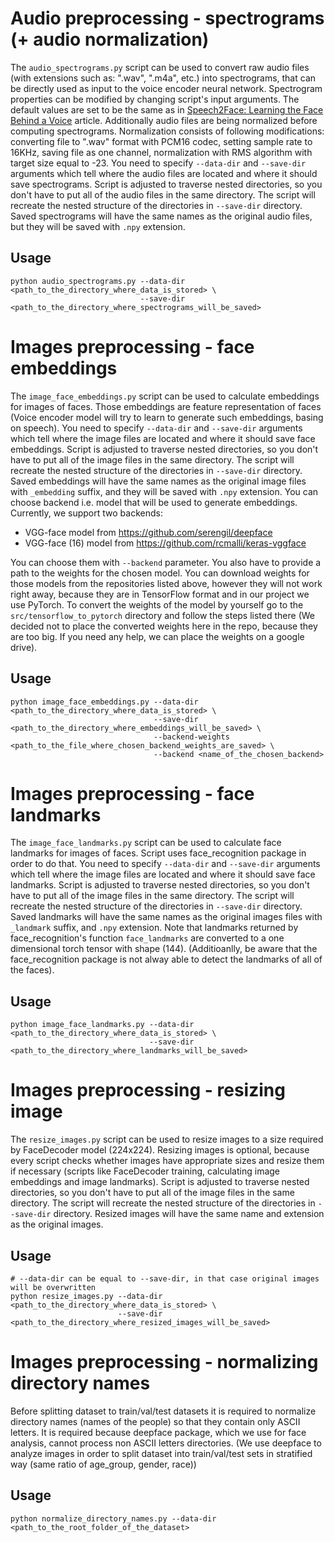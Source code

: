 # Audio preprocessing - spectrograms (+ audio normalization)

The `audio_spectrograms.py` script can be used to convert raw audio files (with extensions such as: ".wav", ".m4a", etc.) into spectrograms, that can be directly used as input to the voice encoder neural network.
Spectrogram properties can be modified by changing script's input arguments. The default values are set to be the same as in [Speech2Face: Learning the Face Behind a Voice](https://arxiv.org/abs/1905.09773) article. Additionally audio files are being normalized before computing spectrograms. Normalization consists of following modifications: converting file to ".wav" format with PCM16 codec, setting sample rate to 16KHz, saving file as one channel, normalization with RMS algorithm with target size equal to -23.
You need to specify `--data-dir` and `--save-dir` arguments which tell where the audio files are located and where it should save spectrograms. Script is adjusted to traverse nested directories, so you don't have to put all of the audio files in the same directory. The script will recreate the nested structure of the directories in `--save-dir` directory. Saved spectrograms will have the same names as the original audio files, but they will be saved with `.npy` extension.

## Usage
```shell
python audio_spectrograms.py --data-dir <path_to_the_directory_where_data_is_stored> \
                             --save-dir <path_to_the_directory_where_spectrograms_will_be_saved>
```

# Images preprocessing - face embeddings

The `image_face_embeddings.py` script can be used to calculate embeddings for images of faces. Those embeddings are feature representation of faces (Voice encoder model will try to learn to generate such embeddings, basing on speech).
You need to specify `--data-dir` and `--save-dir` arguments which tell where the image files are located and where it should save face embeddings. Script is adjusted to traverse nested directories, so you don't have to put all of the image files in the same directory. The script will recreate the nested structure of the directories in `--save-dir` directory. Saved embeddings will have the same names as the original image files with `_embedding` suffix, and they will be saved with `.npy` extension.
You can choose backend i.e. model that will be used to generate embeddings. Currently, we support two backends:
- VGG-face model from https://github.com/serengil/deepface
- VGG-face (16) model from https://github.com/rcmalli/keras-vggface

You can choose them with `--backend` parameter. You also have to provide a path to the weights for the chosen model. You can download weights for those models from the repositories listed above, however they will not work right away, because they are in TensorFlow format and in our project we use PyTorch. To convert the weights of the model by yourself go to the `src/tensorflow_to_pytorch` directory and follow the steps listed there (We decided not to place the converted weights here in the repo, because they are too big. If you need any help, we can place the weights on a google drive).

## Usage
```shell
python image_face_embeddings.py --data-dir <path_to_the_directory_where_data_is_stored> \
                                --save-dir <path_to_the_directory_where_embeddings_will_be_saved> \
                                --backend-weights <path_to_the_file_where_chosen_backend_weights_are_saved> \
                                --backend <name_of_the_chosen_backend>
```


# Images preprocessing - face landmarks

The `image_face_landmarks.py` script can be used to calculate face landmarks for images of faces. Script uses face_recognition package in order to do that. You need to specify `--data-dir` and `--save-dir` arguments which tell where the image files are located and where it should save face landmarks. Script is adjusted to traverse nested directories, so you don't have to put all of the image files in the same directory. The script will recreate the nested structure of the directories in `--save-dir` directory. Saved landmarks will have the same names as the original images files with `_landmark` suffix, and `.npy` extension. Note that landmarks returned by face_recognition's function `face_landmarks` are converted to a one dimensional torch tensor with shape (144). (Additioanlly, be aware that the face_recognition package is not alway able to detect the landmarks of all of the faces).

## Usage
```shell
python image_face_landmarks.py --data-dir <path_to_the_directory_where_data_is_stored> \
                               --save-dir <path_to_the_directory_where_landmarks_will_be_saved>
```


# Images preprocessing - resizing image

The `resize_images.py` script can be used to resize images to a size required by FaceDecoder model (224x224). Resizing images is optional, because every script checks whether images have appropriate sizes and resize them if necessary (scripts like FaceDecoder training, calculating image embeddings and image landmarks). Script is adjusted to traverse nested directories, so you don't have to put all of the image files in the same directory. The script will recreate the nested structure of the directories in `--save-dir` directory. Resized images will have the same name and extension as the original images.

## Usage
```shell
# --data-dir can be equal to --save-dir, in that case original images will be overwritten
python resize_images.py --data-dir <path_to_the_directory_where_data_is_stored> \
                        --save-dir <path_to_the_directory_where_resized_images_will_be_saved>
```


# Images preprocessing - normalizing directory names
Before splitting dataset to train/val/test datasets it is required to normalize directory names (names of the people) so that they contain only ASCII letters. It is required because deepface package, which we use for face analysis, cannot process non ASCII letters directories. (We use deepface to analyze images in order to split dataset into train/val/test sets in stratified way (same ratio of age_group, gender, race))

## Usage
```shell
python normalize_directory_names.py --data-dir <path_to_the_root_folder_of_the_dataset>
```